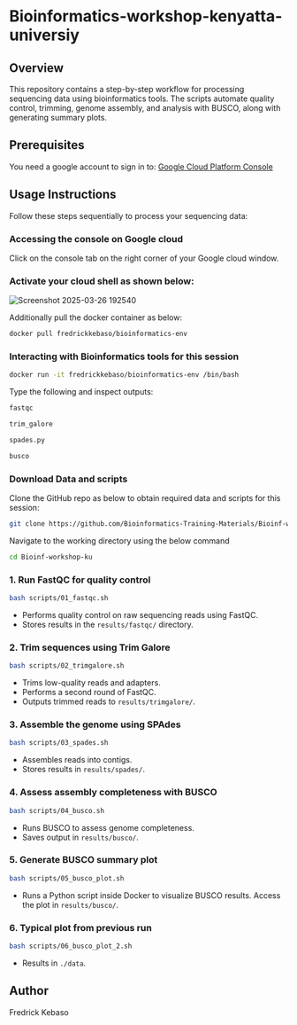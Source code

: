 # Bioinformatics-workshop-kenyatta-universiy

## Overview

This repository contains a step-by-step workflow for processing sequencing data using bioinformatics tools. The scripts automate quality control, trimming, genome assembly, and analysis with BUSCO, along with generating summary plots.

## Prerequisites

You need a google account to sign in to: [Google Cloud Platform Console](https://www.googleadservices.com/pagead/aclk?sa=L&ai=DChcSEwig0KDaj6iMAxU6h_0FHcRHI1UYABAAGgJ3Zg&co=1&ase=2&gclid=Cj0KCQjwy46_BhDOARIsAIvmcwN5yBK-SbjvrxU-MBLq9zMedv0UenRcmN3vTpHpp9--plrk35MkWN4aAsohEALw_wcB&ohost=www.google.com&cid=CAESVuD2KDLSAyVk-woZ-qm-pFpfonSLFmkDX_cl2kt-mKuBOS2pUPbb6f8k8RuvCZ0IyGwI5aoz7DDVkJV_0ZalzoB_iMMOMmKtqsT3Sm1KkDfhH06Yy6ca&sig=AOD64_3ujj9kHNtgRslEJcuGf7gjfHHXsw&q&nis=4&adurl&ved=2ahUKEwjG25raj6iMAxWSSvEDHcduMpEQ0Qx6BAgKEAE) 

## Usage Instructions

Follow these steps sequentially to process your sequencing data:

### Accessing the console on Google cloud


Click on the console tab on the right corner of your Google cloud window.


### Activate your cloud shell as shown below:

![Screenshot 2025-03-26 192540](https://github.com/user-attachments/assets/935866d9-e945-48f5-962b-b69b78645a6a)

Additionally pull the docker container as below:

```bash
docker pull fredrickkebaso/bioinformatics-env
```
### Interacting with Bioinformatics tools for this session
```bash
docker run -it fredrickkebaso/bioinformatics-env /bin/bash
```

Type the following and inspect outputs:

```bash
fastqc
```
```bash
trim_galore
```
```bash
spades.py
```
```bash
busco
```
### Download Data and scripts

Clone the GitHub repo as below to obtain required data and scripts for this session:

```bash
git clone https://github.com/Bioinformatics-Training-Materials/Bioinf-workshop-ku.git
```

Navigate to the working directory using the below command

```bash
cd Bioinf-workshop-ku
```
### 1. Run FastQC for quality control

```bash
bash scripts/01_fastqc.sh
```
- Performs quality control on raw sequencing reads using FastQC.
- Stores results in the `results/fastqc/` directory.

### 2. Trim sequences using Trim Galore
```bash
bash scripts/02_trimgalore.sh
```
- Trims low-quality reads and adapters.
- Performs a second round of FastQC.
- Outputs trimmed reads to `results/trimgalore/`.

### 3. Assemble the genome using SPAdes
```bash
bash scripts/03_spades.sh
```
- Assembles reads into contigs.
- Stores results in `results/spades/`.

### 4. Assess assembly completeness with BUSCO
```bash
bash scripts/04_busco.sh
```
- Runs BUSCO to assess genome completeness.
- Saves output in `results/busco/`.

### 5. Generate BUSCO summary plot
```bash
bash scripts/05_busco_plot.sh
```
- Runs a Python script inside Docker to visualize BUSCO results. Access the plot in  `results/busco/`. 

### 6. Typical plot from previous run
```bash
bash scripts/06_busco_plot_2.sh
```
- Results in `./data`.

## Author

Fredrick Kebaso
